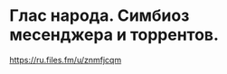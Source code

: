 # Глас народа. Симбиоз месенджера и торрентов.

<a img="20180311_184711_0001.png"></a>

https://ru.files.fm/u/znmfjcqm
